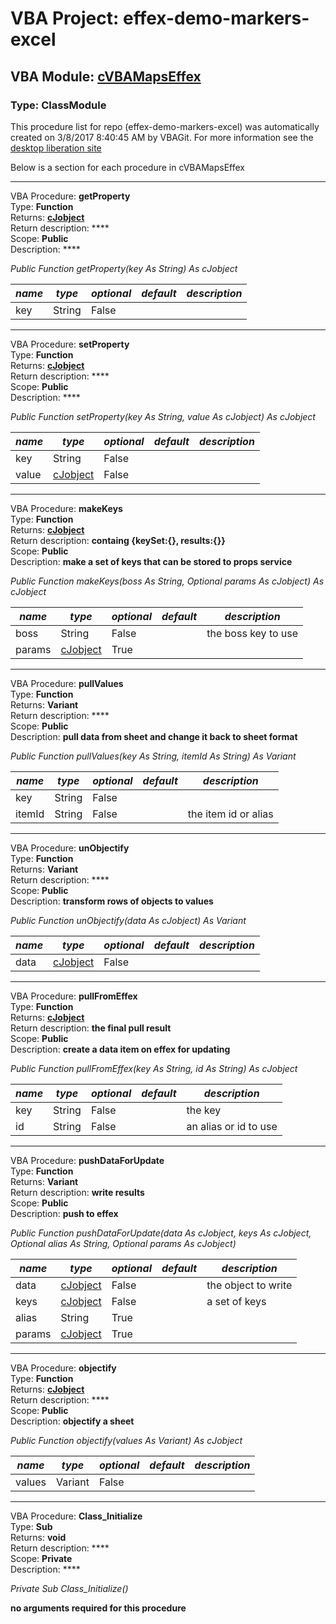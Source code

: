 # VBA Project: **effex-demo-markers-excel**
## VBA Module: **[cVBAMapsEffex](/libraries/cVBAMapsEffex.cls "source is here")**
### Type: ClassModule  

This procedure list for repo (effex-demo-markers-excel) was automatically created on 3/8/2017 8:40:45 AM by VBAGit.
For more information see the [desktop liberation site](http://ramblings.mcpher.com/Home/excelquirks/drivesdk/gettinggithubready "desktop liberation")

Below is a section for each procedure in cVBAMapsEffex

---
VBA Procedure: **getProperty**  
Type: **Function**  
Returns: **[cJobject](/libraries/cJobject_cls.md "cJobject")**  
Return description: ****  
Scope: **Public**  
Description: ****  

*Public Function getProperty(key As String) As cJobject*  

*name*|*type*|*optional*|*default*|*description*
---|---|---|---|---
key|String|False||


---
VBA Procedure: **setProperty**  
Type: **Function**  
Returns: **[cJobject](/libraries/cJobject_cls.md "cJobject")**  
Return description: ****  
Scope: **Public**  
Description: ****  

*Public Function setProperty(key As String, value As cJobject) As cJobject*  

*name*|*type*|*optional*|*default*|*description*
---|---|---|---|---
key|String|False||
value|[cJobject](/libraries/cJobject_cls.md "cJobject")|False||


---
VBA Procedure: **makeKeys**  
Type: **Function**  
Returns: **[cJobject](/libraries/cJobject_cls.md "cJobject")**  
Return description: **containg {keySet:{}, results:{}}**  
Scope: **Public**  
Description: **make a set of keys that can be stored to props service**  

*Public Function makeKeys(boss As String, Optional params As cJobject) As cJobject*  

*name*|*type*|*optional*|*default*|*description*
---|---|---|---|---
boss|String|False||the boss key to use
params|[cJobject](/libraries/cJobject_cls.md "cJobject")|True||


---
VBA Procedure: **pullValues**  
Type: **Function**  
Returns: **Variant**  
Return description: ****  
Scope: **Public**  
Description: **pull data from sheet and change it back to sheet format**  

*Public Function pullValues(key As String, itemId As String) As Variant*  

*name*|*type*|*optional*|*default*|*description*
---|---|---|---|---
key|String|False||
itemId|String|False||the item id or alias


---
VBA Procedure: **unObjectify**  
Type: **Function**  
Returns: **Variant**  
Return description: ****  
Scope: **Public**  
Description: **transform  rows of objects to values**  

*Public Function unObjectify(data As cJobject) As Variant*  

*name*|*type*|*optional*|*default*|*description*
---|---|---|---|---
data|[cJobject](/libraries/cJobject_cls.md "cJobject")|False||


---
VBA Procedure: **pullFromEffex**  
Type: **Function**  
Returns: **[cJobject](/libraries/cJobject_cls.md "cJobject")**  
Return description: **the final pull result**  
Scope: **Public**  
Description: **create a data item on effex for updating**  

*Public Function pullFromEffex(key As String, id As String) As cJobject*  

*name*|*type*|*optional*|*default*|*description*
---|---|---|---|---
key|String|False||the key
id|String|False||an alias or id to use


---
VBA Procedure: **pushDataForUpdate**  
Type: **Function**  
Returns: **Variant**  
Return description: **write results**  
Scope: **Public**  
Description: **push to effex**  

*Public Function pushDataForUpdate(data As cJobject, keys As cJobject, Optional alias As String, Optional params As cJobject)*  

*name*|*type*|*optional*|*default*|*description*
---|---|---|---|---
data|[cJobject](/libraries/cJobject_cls.md "cJobject")|False||the object to write
keys|[cJobject](/libraries/cJobject_cls.md "cJobject")|False||a set of keys
alias|String|True||
params|[cJobject](/libraries/cJobject_cls.md "cJobject")|True||


---
VBA Procedure: **objectify**  
Type: **Function**  
Returns: **[cJobject](/libraries/cJobject_cls.md "cJobject")**  
Return description: ****  
Scope: **Public**  
Description: **objectify a sheet**  

*Public Function objectify(values As Variant) As cJobject*  

*name*|*type*|*optional*|*default*|*description*
---|---|---|---|---
values|Variant|False||


---
VBA Procedure: **Class_Initialize**  
Type: **Sub**  
Returns: **void**  
Return description: ****  
Scope: **Private**  
Description: ****  

*Private Sub Class_Initialize()*  

**no arguments required for this procedure**
